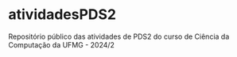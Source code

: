 # atividadesPDS2
Repositório público das atividades de PDS2 do curso de Ciência da Computação da UFMG - 2024/2
